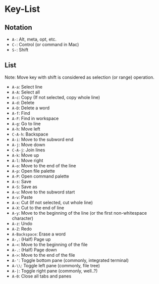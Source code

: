 # Key-List

## Notation

- `A-`: Alt, meta, opt, etc.
- `C-`: Control (or command in Mac)
- `S-`: Shift

## List

Note: Move key with shift is considered as selection (or range) operation.

- `A-a`: Select line
- `A-A`: Select all
- `A-c`: Copy (If not selected, copy whole line)
- `A-d`: Delete
- `A-D`: Delete a word
- `A-f`: Find
- `A-F`: Find in workspace
- `A-g`: Go to line
- `A-h`: Move left
- `C-A-h`: Backspace
- `A-i`: Move to the subword end
- `A-j`: Move down
- `C-A-j`: Join lines
- `A-k`: Move up
- `A-l`: Move right
- `A-o`: Move to the end of the line
- `A-p`: Open file palette
- `A-P`: Open command palette
- `A-s`: Save
- `A-S`: Save as
- `A-u`: Move to the subword start
- `A-v`: Paste
- `A-x`: Cut (If not selected, cut whole line)
- `A-X`: Cut to the end of line
- `A-y`: Move to the beginning of the line (or the first non-whitespace character)
- `A-z`: Undo
- `A-Z`: Redo
- `A-Backspace`: Erase a word
- `A-,`: (Half) Page up
- `A-<`: Move to the beginning of the file
- `A-.`: (Half) Page down
- `A->`: Move to the end of the file
- `A-'`: Toggle bottom pane (commonly, integrated terminal)
- `A-\\`: Toggle left pane (commonly, file tree)
- `A-|`: Toggle right pane (commonly, well..?)
- `A-0`: Close all tabs and panes

